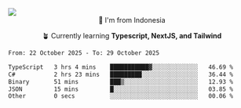 
<img align = "center" src="https://readme-typing-svg.herokuapp.com?font=Fira+Code&size=25&pause=1000&color=00F713&center=true&vCenter=true&random=false&width=850&height=70&lines=Hi+There+%F0%9F%91%8B%2C+Im+Julian+Caesar;"/>
<br>

<div align = "center">
  📌 I'm from Indonesia
  
  🪴 Currently learning **Typescript, NextJS, and Tailwind**
</div>

<!--START_SECTION:waka-->

```txt
From: 22 October 2025 - To: 29 October 2025

TypeScript   3 hrs 4 mins    ███████████▓░░░░░░░░░░░░░   46.69 %
C#           2 hrs 23 mins   █████████░░░░░░░░░░░░░░░░   36.44 %
Binary       51 mins         ███▒░░░░░░░░░░░░░░░░░░░░░   12.93 %
JSON         15 mins         █░░░░░░░░░░░░░░░░░░░░░░░░   03.85 %
Other        0 secs          ░░░░░░░░░░░░░░░░░░░░░░░░░   00.06 %
```

<!--END_SECTION:waka-->
